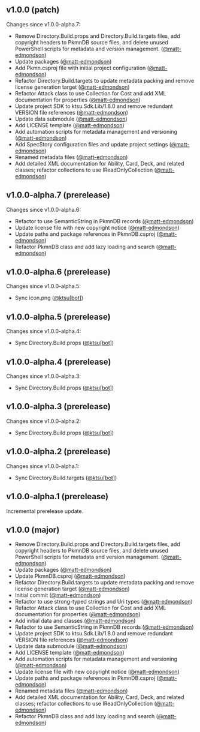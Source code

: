 ## v1.0.0 (patch)

Changes since v1.0.0-alpha.7:

- Remove Directory.Build.props and Directory.Build.targets files, add copyright headers to PkmnDB source files, and delete unused PowerShell scripts for metadata and version management. ([@matt-edmondson](https://github.com/matt-edmondson))
- Update packages ([@matt-edmondson](https://github.com/matt-edmondson))
- Add Pkmn.csproj file with initial project configuration ([@matt-edmondson](https://github.com/matt-edmondson))
- Refactor Directory.Build.targets to update metadata packing and remove license generation target ([@matt-edmondson](https://github.com/matt-edmondson))
- Refactor Attack class to use Collection for Cost and add XML documentation for properties ([@matt-edmondson](https://github.com/matt-edmondson))
- Update project SDK to ktsu.Sdk.Lib/1.8.0 and remove redundant VERSION file references ([@matt-edmondson](https://github.com/matt-edmondson))
- Update data submodule ([@matt-edmondson](https://github.com/matt-edmondson))
- Add LICENSE template ([@matt-edmondson](https://github.com/matt-edmondson))
- Add automation scripts for metadata management and versioning ([@matt-edmondson](https://github.com/matt-edmondson))
- Add SpecStory configuration files and update project settings ([@matt-edmondson](https://github.com/matt-edmondson))
- Renamed metadata files ([@matt-edmondson](https://github.com/matt-edmondson))
- Add detailed XML documentation for Ability, Card, Deck, and related classes; refactor collections to use IReadOnlyCollection ([@matt-edmondson](https://github.com/matt-edmondson))
## v1.0.0-alpha.7 (prerelease)

Changes since v1.0.0-alpha.6:

- Refactor to use SemanticString in PkmnDB records ([@matt-edmondson](https://github.com/matt-edmondson))
- Update license file with new copyright notice ([@matt-edmondson](https://github.com/matt-edmondson))
- Update paths and package references in PkmnDB.csproj ([@matt-edmondson](https://github.com/matt-edmondson))
- Refactor PkmnDB class and add lazy loading and search ([@matt-edmondson](https://github.com/matt-edmondson))
## v1.0.0-alpha.6 (prerelease)

Changes since v1.0.0-alpha.5:

- Sync icon.png ([@ktsu[bot]](https://github.com/ktsu[bot]))
## v1.0.0-alpha.5 (prerelease)

Changes since v1.0.0-alpha.4:

- Sync Directory.Build.props ([@ktsu[bot]](https://github.com/ktsu[bot]))
## v1.0.0-alpha.4 (prerelease)

Changes since v1.0.0-alpha.3:

- Sync Directory.Build.props ([@ktsu[bot]](https://github.com/ktsu[bot]))
## v1.0.0-alpha.3 (prerelease)

Changes since v1.0.0-alpha.2:

- Sync Directory.Build.props ([@ktsu[bot]](https://github.com/ktsu[bot]))
## v1.0.0-alpha.2 (prerelease)

Changes since v1.0.0-alpha.1:

- Sync Directory.Build.targets ([@ktsu[bot]](https://github.com/ktsu[bot]))
## v1.0.0-alpha.1 (prerelease)

Incremental prerelease update.
## v1.0.0 (major)

- Remove Directory.Build.props and Directory.Build.targets files, add copyright headers to PkmnDB source files, and delete unused PowerShell scripts for metadata and version management. ([@matt-edmondson](https://github.com/matt-edmondson))
- Update packages ([@matt-edmondson](https://github.com/matt-edmondson))
- Update PkmnDB.csproj ([@matt-edmondson](https://github.com/matt-edmondson))
- Refactor Directory.Build.targets to update metadata packing and remove license generation target ([@matt-edmondson](https://github.com/matt-edmondson))
- Initial commit ([@matt-edmondson](https://github.com/matt-edmondson))
- Refactor to use strong-typed strings and Uri types ([@matt-edmondson](https://github.com/matt-edmondson))
- Refactor Attack class to use Collection for Cost and add XML documentation for properties ([@matt-edmondson](https://github.com/matt-edmondson))
- Add initial data and classes ([@matt-edmondson](https://github.com/matt-edmondson))
- Refactor to use SemanticString in PkmnDB records ([@matt-edmondson](https://github.com/matt-edmondson))
- Update project SDK to ktsu.Sdk.Lib/1.8.0 and remove redundant VERSION file references ([@matt-edmondson](https://github.com/matt-edmondson))
- Update data submodule ([@matt-edmondson](https://github.com/matt-edmondson))
- Add LICENSE template ([@matt-edmondson](https://github.com/matt-edmondson))
- Add automation scripts for metadata management and versioning ([@matt-edmondson](https://github.com/matt-edmondson))
- Update license file with new copyright notice ([@matt-edmondson](https://github.com/matt-edmondson))
- Update paths and package references in PkmnDB.csproj ([@matt-edmondson](https://github.com/matt-edmondson))
- Renamed metadata files ([@matt-edmondson](https://github.com/matt-edmondson))
- Add detailed XML documentation for Ability, Card, Deck, and related classes; refactor collections to use IReadOnlyCollection ([@matt-edmondson](https://github.com/matt-edmondson))
- Refactor PkmnDB class and add lazy loading and search ([@matt-edmondson](https://github.com/matt-edmondson))
